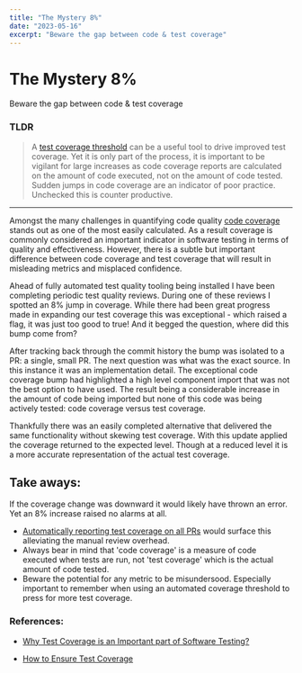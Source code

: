 ```yaml
---
title: "The Mystery 8%"
date: "2023-05-16"
excerpt: "Beware the gap between code & test coverage"
---
```


# The Mystery 8%
Beware the gap between code & test coverage

### TLDR
> A [test coverage threshold](https://jestjs.io/docs/configuration#coveragethreshold-object) can be a useful tool to drive improved test coverage. Yet it is only part of the process, it is important to be vigilant for large increases as code coverage reports are calculated on the amount of code executed, not on the amount of code tested. Sudden jumps in code coverage are an indicator of poor practice. Unchecked this is counter productive.

---

Amongst the many challenges in quantifying code quality [code coverage](https://istanbul.js.org/) stands out as one of the most easily calculated. As a result coverage is commonly considered an important indicator in software testing in terms of quality and effectiveness. However, there is a subtle but important difference between code coverage and test coverage that will result in misleading metrics and misplaced confidence.

Ahead of fully automated test quality tooling being installed I have been completing periodic test quality reviews. During one of these reviews I spotted an 8% jump in coverage. While there had been great progress made in expanding our test coverage this was exceptional - which raised a flag, it was just too good to true! And it begged the question, where did this bump come from?

After tracking back through the commit history the bump was isolated to a PR: a single, small PR. The next question was what was the exact source. In this instance it was an implementation detail. The exceptional code coverage bump had highlighted a high level component import that was not the best option to have used. The result being a considerable increase in the amount of code being imported but none of this code was being actively tested: code coverage versus test coverage.

Thankfully there was an easily completed alternative that delivered the same functionality without skewing test coverage. With this update applied the coverage returned to the expected level. Though at a reduced level it is a more accurate representation of the actual test coverage.

## Take aways:

If the coverage change was downward it would likely have thrown an error. Yet an 8% increase raised no alarms at all.

- [Automatically reporting test coverage on all PRs](https://github.com/marketplace/actions/jest-coverage-report#customizing-test-script) would surface this alleviating the manual review overhead.
- Always bear in mind that 'code coverage' is a measure of code executed when tests are run, not 'test coverage' which is the actual amount of code tested.
- Beware the potential for any metric to be misundersood. Especially important to remember when using an automated coverage threshold to press for more test coverage.

### References:

- [Why Test Coverage is an Important part of Software Testing?](https://www.simform.com/test-coverage/)

- [How to Ensure Test Coverage](https://www.testim.io/blog/how-to-ensure-test-coverage/)
